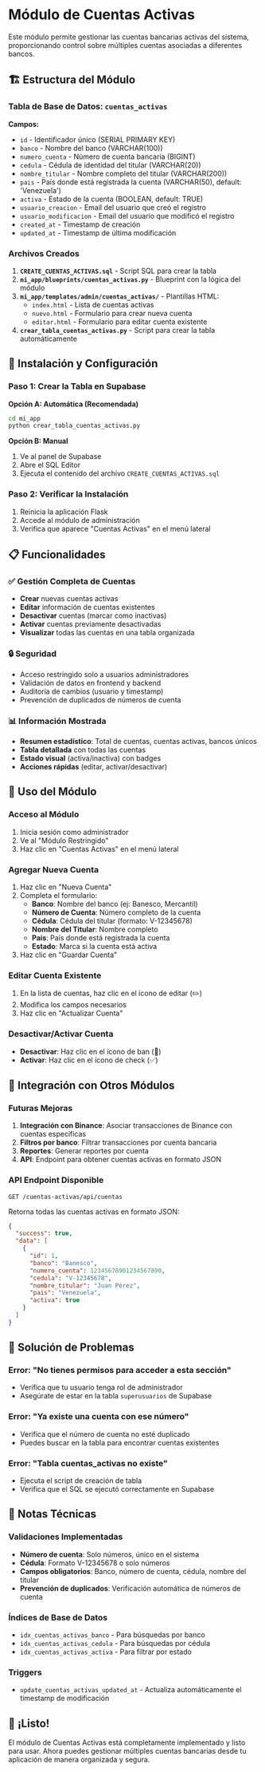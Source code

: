 # Módulo de Cuentas Activas

Este módulo permite gestionar las cuentas bancarias activas del sistema, proporcionando control sobre múltiples cuentas asociadas a diferentes bancos.

## 🏗️ Estructura del Módulo

### Tabla de Base de Datos: `cuentas_activas`

**Campos:**
- `id` - Identificador único (SERIAL PRIMARY KEY)
- `banco` - Nombre del banco (VARCHAR(100))
- `numero_cuenta` - Número de cuenta bancaria (BIGINT)
- `cedula` - Cédula de identidad del titular (VARCHAR(20))
- `nombre_titular` - Nombre completo del titular (VARCHAR(200))
- `pais` - País donde está registrada la cuenta (VARCHAR(50), default: 'Venezuela')
- `activa` - Estado de la cuenta (BOOLEAN, default: TRUE)
- `usuario_creacion` - Email del usuario que creó el registro
- `usuario_modificacion` - Email del usuario que modificó el registro
- `created_at` - Timestamp de creación
- `updated_at` - Timestamp de última modificación

### Archivos Creados

1. **`CREATE_CUENTAS_ACTIVAS.sql`** - Script SQL para crear la tabla
2. **`mi_app/blueprints/cuentas_activas.py`** - Blueprint con la lógica del módulo
3. **`mi_app/templates/admin/cuentas_activas/`** - Plantillas HTML:
   - `index.html` - Lista de cuentas activas
   - `nuevo.html` - Formulario para crear nueva cuenta
   - `editar.html` - Formulario para editar cuenta existente
4. **`crear_tabla_cuentas_activas.py`** - Script para crear la tabla automáticamente

## 🚀 Instalación y Configuración

### Paso 1: Crear la Tabla en Supabase

**Opción A: Automática (Recomendada)**
```bash
cd mi_app
python crear_tabla_cuentas_activas.py
```

**Opción B: Manual**
1. Ve al panel de Supabase
2. Abre el SQL Editor
3. Ejecuta el contenido del archivo `CREATE_CUENTAS_ACTIVAS.sql`

### Paso 2: Verificar la Instalación

1. Reinicia la aplicación Flask
2. Accede al módulo de administración
3. Verifica que aparece "Cuentas Activas" en el menú lateral

## 📋 Funcionalidades

### ✅ Gestión Completa de Cuentas

- **Crear** nuevas cuentas activas
- **Editar** información de cuentas existentes
- **Desactivar** cuentas (marcar como inactivas)
- **Activar** cuentas previamente desactivadas
- **Visualizar** todas las cuentas en una tabla organizada

### 🔒 Seguridad

- Acceso restringido solo a usuarios administradores
- Validación de datos en frontend y backend
- Auditoría de cambios (usuario y timestamp)
- Prevención de duplicados de números de cuenta

### 📊 Información Mostrada

- **Resumen estadístico**: Total de cuentas, cuentas activas, bancos únicos
- **Tabla detallada** con todas las cuentas
- **Estado visual** (activa/inactiva) con badges
- **Acciones rápidas** (editar, activar/desactivar)

## 🎯 Uso del Módulo

### Acceso al Módulo

1. Inicia sesión como administrador
2. Ve al "Módulo Restringido"
3. Haz clic en "Cuentas Activas" en el menú lateral

### Agregar Nueva Cuenta

1. Haz clic en "Nueva Cuenta"
2. Completa el formulario:
   - **Banco**: Nombre del banco (ej: Banesco, Mercantil)
   - **Número de Cuenta**: Número completo de la cuenta
   - **Cédula**: Cédula del titular (formato: V-12345678)
   - **Nombre del Titular**: Nombre completo
   - **País**: País donde está registrada la cuenta
   - **Estado**: Marca si la cuenta está activa
3. Haz clic en "Guardar Cuenta"

### Editar Cuenta Existente

1. En la lista de cuentas, haz clic en el ícono de editar (✏️)
2. Modifica los campos necesarios
3. Haz clic en "Actualizar Cuenta"

### Desactivar/Activar Cuenta

- **Desactivar**: Haz clic en el ícono de ban (🚫)
- **Activar**: Haz clic en el ícono de check (✅)

## 🔧 Integración con Otros Módulos

### Futuras Mejoras

1. **Integración con Binance**: Asociar transacciones de Binance con cuentas específicas
2. **Filtros por banco**: Filtrar transacciones por cuenta bancaria
3. **Reportes**: Generar reportes por cuenta
4. **API**: Endpoint para obtener cuentas activas en formato JSON

### API Endpoint Disponible

```
GET /cuentas-activas/api/cuentas
```

Retorna todas las cuentas activas en formato JSON:
```json
{
  "success": true,
  "data": [
    {
      "id": 1,
      "banco": "Banesco",
      "numero_cuenta": 12345678901234567890,
      "cedula": "V-12345678",
      "nombre_titular": "Juan Pérez",
      "pais": "Venezuela",
      "activa": true
    }
  ]
}
```

## 🐛 Solución de Problemas

### Error: "No tienes permisos para acceder a esta sección"

- Verifica que tu usuario tenga rol de administrador
- Asegúrate de estar en la tabla `superusuarios` de Supabase

### Error: "Ya existe una cuenta con ese número"

- Verifica que el número de cuenta no esté duplicado
- Puedes buscar en la tabla para encontrar cuentas existentes

### Error: "Tabla cuentas_activas no existe"

- Ejecuta el script de creación de tabla
- Verifica que el SQL se ejecutó correctamente en Supabase

## 📝 Notas Técnicas

### Validaciones Implementadas

- **Número de cuenta**: Solo números, único en el sistema
- **Cédula**: Formato V-12345678 o solo números
- **Campos obligatorios**: Banco, número de cuenta, cédula, nombre del titular
- **Prevención de duplicados**: Verificación automática de números de cuenta

### Índices de Base de Datos

- `idx_cuentas_activas_banco` - Para búsquedas por banco
- `idx_cuentas_activas_cedula` - Para búsquedas por cédula
- `idx_cuentas_activas_activa` - Para filtrar por estado

### Triggers

- `update_cuentas_activas_updated_at` - Actualiza automáticamente el timestamp de modificación

## 🎉 ¡Listo!

El módulo de Cuentas Activas está completamente implementado y listo para usar. Ahora puedes gestionar múltiples cuentas bancarias desde tu aplicación de manera organizada y segura. 